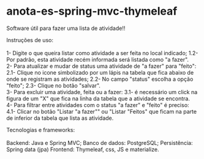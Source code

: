 # anota-es-spring-mvc-thymeleaf
Software útil para fazer uma lista de atividade!!

Instruções de uso:
<br/>
<br/>
1- Digite o que queira listar como atividade a ser feita no local indicado;
  1.2- Por padrão, esta atividade recém informada será listada como "a fazer".
<br/>
2- Para atualizar e mudar de status uma atividade de "a fazer" para "feito": 
  2.1- Clique no icone simbolizado por um lápis na tabela que fica abaixo de onde se registram as atividades;
  2.2- No campo "status" escolha a opção "feito";
  2.3- Clique no botão "salvar".
<br/>
3- Para excluir uma atividade, feita ou a fazer: 
  3.1- é necessário um click na figura de um "X" que fica na linha da tabela que a atividade se encontra.
<br/>
4- Para filtrar entre atividades com o status "a fazer" e "feito" é preciso:
  4.1- Clicar no botão "Listar "a fazer"" ou "Listar "Feitos" que ficam na parte de inferior da tabela que lista as atividade.

<p>
Tecnologias e frameworks:
<br/>
<br/>
Backend: Java e Spring MVC; 
Banco de dados: PostgreSQL; 
Persistência: Spring data (jpa)
Frontend: Thymeleaf, css, JS e materialize.


